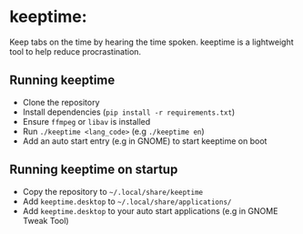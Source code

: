 # keeptime:
Keep tabs on the time by hearing the time spoken.
keeptime is a lightweight tool to help reduce procrastination.

## Running keeptime
 - Clone the repository
 - Install dependencies (`pip install -r requirements.txt`)
 - Ensure `ffmpeg` or `libav` is installed
 - Run `./keeptime <lang_code>` (e.g `./keeptime en`)
 - Add an auto start entry (e.g in GNOME) to start keeptime on boot

## Running keeptime on startup
 - Copy the repository to `~/.local/share/keeptime`
 - Add `keeptime.desktop` to `~/.local/share/applications/`
 - Add `keeptime.desktop` to your auto start applications (e.g in GNOME Tweak Tool)
